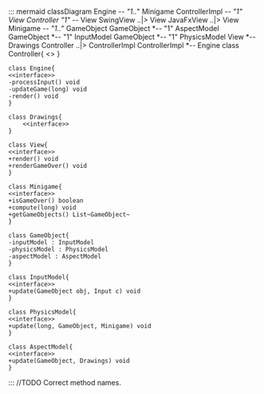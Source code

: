 ::: mermaid
classDiagram
    Engine *-- "1..*" Minigame
    ControllerImpl *-- "1" View
    Controller "1" --* View
    SwingView ..|> View
    JavaFxView ..|> View
    Minigame *-- "1..*" GameObject
    GameObject *-- "1" AspectModel
    GameObject *-- "1" InputModel
    GameObject *-- "1" PhysicsModel
    View *-- Drawings
    Controller ..|> ControllerImpl
    ControllerImpl *-- Engine
    class Controller{
        <<interface>>
    }

    class Engine{
    <<interface>>
    -processInput() void
    -updateGame(long) void
    -render() void
    }
    
    class Drawings{
        <<interface>>
    }
    
    class View{
    <<interface>>
    +render() void
    +renderGameOver() void
    }

    class Minigame{
    <<interface>>
    +isGameOver() boolean
    +compute(long) void
    +getGameObjects() List~GameObject~
    }

    class GameObject{
    -inputModel : InputModel 
    -physicsModel : PhysicsModel
    -aspectModel : AspectModel
    }

    class InputModel{
    <<interface>>
    +update(GameObject obj, Input c) void
    }

    class PhysicsModel{
    <<interface>>
    +update(long, GameObject, Minigame) void
    }

    class AspectModel{
    <<interface>>
    +update(GameObject, Drawings) void
    }
:::
//TODO Correct method names.
